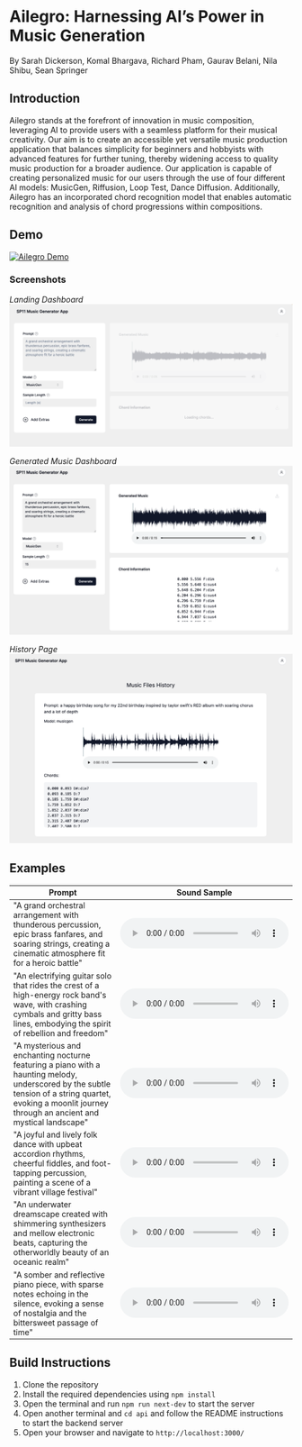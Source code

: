# Ailegro: Harnessing AI’s Power in Music Generation

By Sarah Dickerson, Komal Bhargava, Richard Pham, Gaurav Belani, Nila Shibu, Sean Springer

## Introduction

Ailegro stands at the forefront of innovation in music composition, leveraging AI to provide users with a seamless platform for their musical creativity. Our aim is to create an accessible yet versatile music production application that balances simplicity for beginners and hobbyists with advanced features for further tuning, thereby widening access to quality music production for a broader audience. Our application is capable of creating personalized music for our users through the use of four different AI models: MusicGen, Riffusion, Loop Test, Dance Diffusion. Additionally, Ailegro has an incorporated chord recognition model that enables automatic recognition and analysis of chord progressions within compositions.

## Demo

[![Ailegro Demo](https://img.youtube.com/vi/1Q1Q1Q1Q1Q1Q/0.jpg)](https://youtu.be/_nEanupdHM8)

### Screenshots

_Landing Dashboard_
![Initial Homepage](public/readme/initial_ui.png)

_Generated Music Dashboard_
![Generated Music Dashboard](public/readme/generated_ui.png)

_History Page_
![History Page](public/readme/history_ui.png)

## Examples

| Prompt                                                                                                                                                                                                      | Sound Sample                                                                                                                       |
| ----------------------------------------------------------------------------------------------------------------------------------------------------------------------------------------------------------- | ---------------------------------------------------------------------------------------------------------------------------------- |
| "A grand orchestral arrangement with thunderous percussion, epic brass fanfares, and soaring strings, creating a cinematic atmosphere fit for a heroic battle"                                              | <audio src="raw.githubusercontent.com/sarahrdickerson/SP11/main/public/sample_sounds/orchestral_arrangement.wav" controls></audio> |
| "An electrifying guitar solo that rides the crest of a high-energy rock band's wave, with crashing cymbals and gritty bass lines, embodying the spirit of rebellion and freedom"                            | <audio src="raw.githubusercontent.com/sarahrdickerson/SP11/main/public/sample_sounds/2.wav" controls></audio>                      |
| "A mysterious and enchanting nocturne featuring a piano with a haunting melody, underscored by the subtle tension of a string quartet, evoking a moonlit journey through an ancient and mystical landscape" | <audio src="raw.githubusercontent.com/sarahrdickerson/SP11/main/public/sample_sounds/3.wav" controls></audio>                      |
| "A joyful and lively folk dance with upbeat accordion rhythms, cheerful fiddles, and foot-tapping percussion, painting a scene of a vibrant village festival"                                               | <audio src="raw.githubusercontent.com/sarahrdickerson/SP11/main/public/sample_sounds/4.wav" controls></audio>                      |
| "An underwater dreamscape created with shimmering synthesizers and mellow electronic beats, capturing the otherworldly beauty of an oceanic realm"                                                          | <audio src="raw.githubusercontent.com/sarahrdickerson/SP11/main/public/sample_sounds/5.wav" controls></audio>                      |
| "A somber and reflective piano piece, with sparse notes echoing in the silence, evoking a sense of nostalgia and the bittersweet passage of time"                                                           | <audio src="raw.githubusercontent.com/sarahrdickerson/SP11/main/public/sample_sounds/6.wav" controls></audio>                      |

## Build Instructions

1. Clone the repository
2. Install the required dependencies using `npm install`
3. Open the terminal and run `npm run next-dev` to start the server
4. Open another terminal and `cd api` and follow the README instructions to start the backend server
5. Open your browser and navigate to `http://localhost:3000/`
